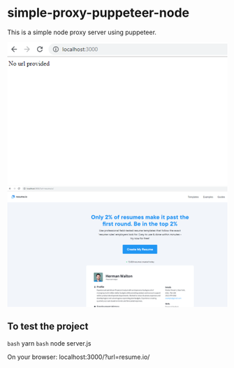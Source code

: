 # simple-proxy-puppeteer-node
This is a simple node proxy server using puppeteer.

![Screenshot](image01.png)
![Screenshot](image02.png)

## To test the project

`bash` yarn
`bash` node server.js

On your browser:
localhost:3000/?url=resume.io/